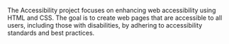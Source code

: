 The Accessibility project focuses on enhancing web accessibility using HTML and CSS. The goal is to create web pages that are accessible to all users, including those with disabilities, by adhering to accessibility standards and best practices.
